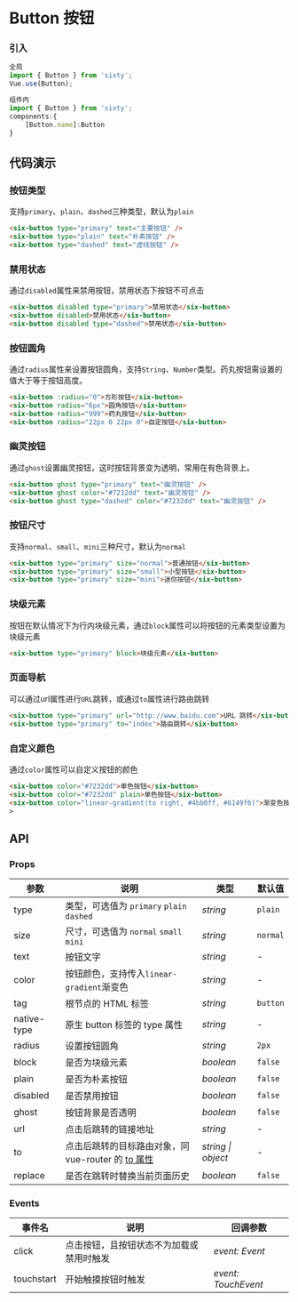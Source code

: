# Button 按钮

### 引入

```javascript
全局
import { Button } from 'sixty';
Vue.use(Button);

组件内
import { Button } from 'sixty';
components:{
    [Button.name]:Button
}
```

## 代码演示

### 按钮类型

支持`primary`、`plain`、`dashed`三种类型，默认为`plain`

```html
<six-button type="primary" text="主要按钮" />
<six-button type="plain" text="朴素按钮" />
<six-button type="dashed" text="虚线按钮" />
```

### 禁用状态
通过`disabled`属性来禁用按钮，禁用状态下按钮不可点击
```html
<six-button disabled type="primary">禁用状态</six-button>
<six-button disabled>禁用状态</six-button>
<six-button disabled type="dashed">禁用状态</six-button>
```

### 按钮圆角
通过`radius`属性来设置按钮圆角，支持`String`、`Number`类型。药丸按钮需设置的值大于等于按钮高度。
```html
<six-button :radius="0">方形按钮</six-button>
<six-button radius="6px">圆角按钮</six-button>
<six-button radius="999">药丸按钮</six-button>
<six-button radius="22px 0 22px 0">自定按钮</six-button>
```

### 幽灵按钮
通过`ghost`设置幽灵按钮，这时按钮背景变为透明，常用在有色背景上。
```html
<six-button ghost type="primary" text="幽灵按钮" />
<six-button ghost color="#7232dd" text="幽灵按钮" />
<six-button ghost type="dashed" color="#7232dd" text="幽灵按钮" />
```

### 按钮尺寸
支持`normal`、`small`、`mini`三种尺寸，默认为`normal`
```html
<six-button type="primary" size="normal">普通按钮</six-button>
<six-button type="primary" size="small">小型按钮</six-button>
<six-button type="primary" size="mini">迷你按钮</six-button>
```

### 块级元素
按钮在默认情况下为行内块级元素，通过`block`属性可以将按钮的元素类型设置为块级元素
```html
<six-button type="primary" block>块级元素</six-button>
```

### 页面导航
可以通过url属性进行`URL`跳转，或通过`to`属性进行路由跳转
```html
<six-button type="primary" url="http://www.baidu.com">URL 跳转</six-button>
<six-button type="primary" to="index">路由跳转</six-button>
```

### 自定义颜色
通过`color`属性可以自定义按钮的颜色
```html
<six-button color="#7232dd">单色按钮</six-button>
<six-button color="#7232dd" plain>单色按钮</six-button>
<six-button color="linear-gradient(to right, #4bb0ff, #6149f6)">渐变色按钮</six-button>
>
```

## API

### Props

| 参数 | 说明 | 类型 | 默认值 |
| --- | --- | --- | --- |
| type | 类型，可选值为 `primary` `plain` `dashed` | _string_ | `plain` |
| size | 尺寸，可选值为 `normal` `small` `mini` | _string_ | `normal` |
| text | 按钮文字 | _string_ | - |
| color | 按钮颜色，支持传入`linear-gradient`渐变色 | _string_ | - |
| tag | 根节点的 HTML 标签 | _string_ | `button` |
| native-type | 原生 button 标签的 type 属性 | _string_ | - |
| radius | 设置按钮圆角 | _string_ | `2px` |
| block | 是否为块级元素 | _boolean_ | `false` |
| plain | 是否为朴素按钮 | _boolean_ | `false` |
| disabled | 是否禁用按钮 | _boolean_ | `false` |
| ghost | 按钮背景是否透明 | _boolean_ | `false` |
| url | 点击后跳转的链接地址 | _string_ | - |
| to | 点击后跳转的目标路由对象，同 vue-router 的 [to 属性](https://router.vuejs.org/zh/api/#to) | _string \| object_ | - |
| replace | 是否在跳转时替换当前页面历史 | _boolean_ | `false` |

### Events

| 事件名     | 说明                                     | 回调参数            |
| ---------- | ---------------------------------------- | ------------------- |
| click      | 点击按钮，且按钮状态不为加载或禁用时触发 | _event: Event_      |
| touchstart | 开始触摸按钮时触发                       | _event: TouchEvent_ |
